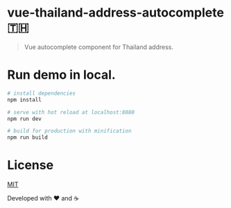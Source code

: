 # vue-thailand-address-autocomplete 🇹🇭

> Vue autocomplete component for Thailand address. 

# Run demo in local.

``` bash
# install dependencies
npm install

# serve with hot reload at localhost:8080
npm run dev

# build for production with minification
npm run build
```
# License

[MIT](LICENSE)

Developed with ❤️ and ☕️
